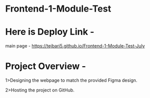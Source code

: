 # Frontend-1-Module-Test

# Here is Deploy Link - 

 main page - https://tejbari5.github.io/Frontend-1-Module-Test-July

# Project Overview -

1>Designing the webpage to match the provided Figma design.

2>Hosting the project on GitHub.
